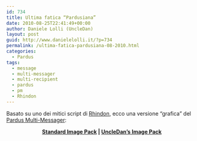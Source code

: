 ```yaml
---
id: 734
title: Ultima fatica “Pardusiana”
date: 2010-08-25T22:41:49+00:00
author: Daniele Lolli (UncleDan)
layout: post
guid: http://www.danielelolli.it/?p=734
permalink: /ultima-fatica-pardusiana-08-2010.html
categories:
  - Pardus
tags:
  - message
  - multi-messager
  - multi-recipient
  - pardus
  - pm
  - Rhindon
---
```

Basato su uno dei mitici script di <a title="Rhindon's Pardus Webpage" href="http://pardus.tylerinternet.com/" target="_blank">Rhindon</a>, ecco una versione &#8220;grafica&#8221; del <a title="Rhindon's original Pardus Multi-Messager" href="http://pardus.tylerinternet.com/pardusMessages.html" target="_blank">Pardus Multi-Messager</a>:

<p style="text-align: center;">
  <strong><a title="Pardus Multi-Messager (Standard Image Pack)" href="http://www.danielelolli.it/files/archive/Web/Pardus/PardusMultiMessager.php" target="_blank">Standard Image Pack</a> | <a title="Pardus Multi-Messager (UncleDan's Image Pack)" href="http://www.danielelolli.it/files/archive/Web/Pardus/PardusMultiMessagerUncledanIP.php" target="_blank">UncleDan&#8217;s Image Pack</a></strong>
</p>